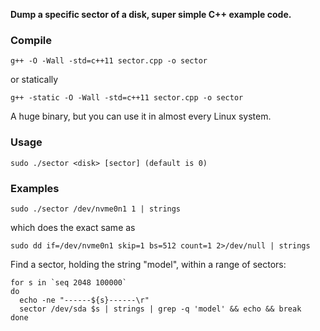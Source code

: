 
**Dump a specific sector of a disk, super simple C++ example code.**

### Compile

```
g++ -O -Wall -std=c++11 sector.cpp -o sector
```

or statically

```
g++ -static -O -Wall -std=c++11 sector.cpp -o sector
```

A huge binary, but you can use it in almost every Linux system.

### Usage

```
sudo ./sector <disk> [sector] (default is 0)
```

### Examples

```
sudo ./sector /dev/nvme0n1 1 | strings
```

which does the exact same as

```
sudo dd if=/dev/nvme0n1 skip=1 bs=512 count=1 2>/dev/null | strings
```

Find a sector, holding the string "model", within a range of sectors:

```
for s in `seq 2048 100000`
do
  echo -ne "------${s}------\r"
  sector /dev/sda $s | strings | grep -q 'model' && echo && break
done
```
